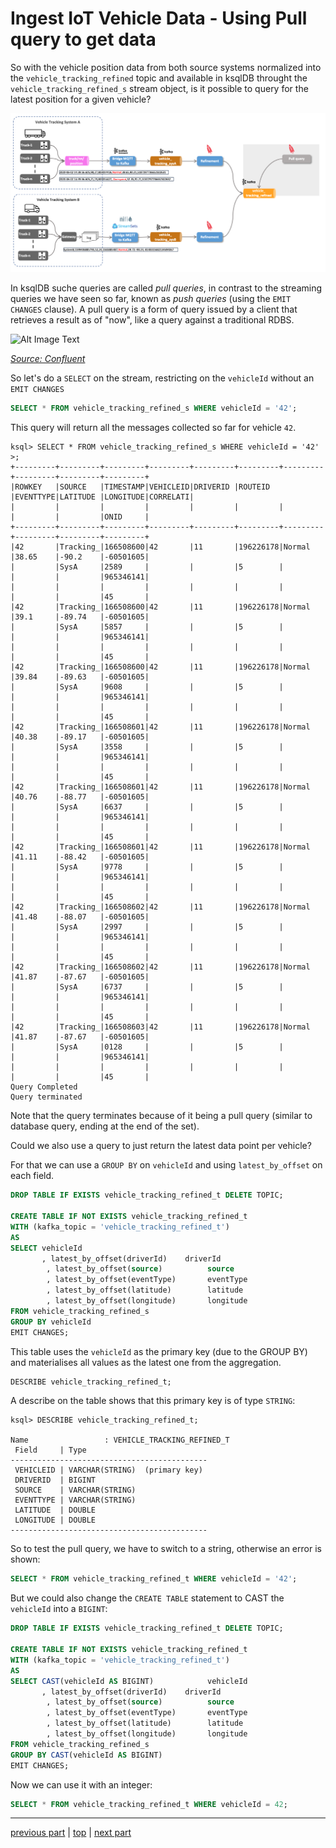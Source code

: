 # Ingest IoT Vehicle Data - Using Pull query to get data

So with the vehicle position data from both source systems normalized into the `vehicle_tracking_refined` topic and available in ksqlDB throught the `vehicle_tracking_refined_s` stream object, is it possible to query for the latest position for a given vehicle? 

![Alt Image Text](./images/iot-ingestion-overview.png "Schema Registry UI")

In ksqlDB suche queries are called *pull queries*, in contrast to the streaming queries we have seen so far, known as *push queries* (using the `EMIT CHANGES` clause). A pull query is a form of query issued by a client that retrieves a result as of "now", like a query against a traditional RDBS. 

![Alt Image Text](https://docs.ksqldb.io/en/latest/img/ksqldb-pull-query.svg "Demo 1 - KsqlDB")

[_Source: Confluent_](https://docs.ksqldb.io/en/latest/concepts/queries/pull/)

So let's do a `SELECT` on the stream, restricting on the `vehicleId` without an `EMIT CHANGES`

``` sql
SELECT * FROM vehicle_tracking_refined_s WHERE vehicleId = '42';
```

This query will return all the messages collected so far for vehicle `42`.

```
ksql> SELECT * FROM vehicle_tracking_refined_s WHERE vehicleId = '42'
>;
+---------+---------+---------+---------+---------+---------+---------+---------+---------+---------+
|ROWKEY   |SOURCE   |TIMESTAMP|VEHICLEID|DRIVERID |ROUTEID  |EVENTTYPE|LATITUDE |LONGITUDE|CORRELATI|
|         |         |         |         |         |         |         |         |         |ONID     |
+---------+---------+---------+---------+---------+---------+---------+---------+---------+---------+
|42       |Tracking_|166508600|42       |11       |196226178|Normal   |38.65    |-90.2    |-60501605|
|         |SysA     |2589     |         |         |5        |         |         |         |965346141|
|         |         |         |         |         |         |         |         |         |45       |
|42       |Tracking_|166508600|42       |11       |196226178|Normal   |39.1     |-89.74   |-60501605|
|         |SysA     |5857     |         |         |5        |         |         |         |965346141|
|         |         |         |         |         |         |         |         |         |45       |
|42       |Tracking_|166508600|42       |11       |196226178|Normal   |39.84    |-89.63   |-60501605|
|         |SysA     |9608     |         |         |5        |         |         |         |965346141|
|         |         |         |         |         |         |         |         |         |45       |
|42       |Tracking_|166508601|42       |11       |196226178|Normal   |40.38    |-89.17   |-60501605|
|         |SysA     |3558     |         |         |5        |         |         |         |965346141|
|         |         |         |         |         |         |         |         |         |45       |
|42       |Tracking_|166508601|42       |11       |196226178|Normal   |40.76    |-88.77   |-60501605|
|         |SysA     |6637     |         |         |5        |         |         |         |965346141|
|         |         |         |         |         |         |         |         |         |45       |
|42       |Tracking_|166508601|42       |11       |196226178|Normal   |41.11    |-88.42   |-60501605|
|         |SysA     |9778     |         |         |5        |         |         |         |965346141|
|         |         |         |         |         |         |         |         |         |45       |
|42       |Tracking_|166508602|42       |11       |196226178|Normal   |41.48    |-88.07   |-60501605|
|         |SysA     |2997     |         |         |5        |         |         |         |965346141|
|         |         |         |         |         |         |         |         |         |45       |
|42       |Tracking_|166508602|42       |11       |196226178|Normal   |41.87    |-87.67   |-60501605|
|         |SysA     |6737     |         |         |5        |         |         |         |965346141|
|         |         |         |         |         |         |         |         |         |45       |
|42       |Tracking_|166508603|42       |11       |196226178|Normal   |41.87    |-87.67   |-60501605|
|         |SysA     |0128     |         |         |5        |         |         |         |965346141|
|         |         |         |         |         |         |         |         |         |45       |
Query Completed
Query terminated
```

Note that the query terminates because of it being a pull query (similar to database query, ending at the end of the set). 

Could we also use a query to just return the latest data point per vehicle?

For that we can use a `GROUP BY` on `vehicleId` and using `latest_by_offset` on each field. 


``` sql
DROP TABLE IF EXISTS vehicle_tracking_refined_t DELETE TOPIC;

CREATE TABLE IF NOT EXISTS vehicle_tracking_refined_t
WITH (kafka_topic = 'vehicle_tracking_refined_t')
AS
SELECT vehicleId
       , latest_by_offset(driverId)	   driverId
		, latest_by_offset(source)			source
		, latest_by_offset(eventType)		eventType
		, latest_by_offset(latitude)		latitude
		, latest_by_offset(longitude)		longitude
FROM vehicle_tracking_refined_s
GROUP BY vehicleId
EMIT CHANGES;
```

This table uses the `vehicleId` as the primary key (due to the GROUP BY) and materialises all values as the latest one from the aggregation. 

``` sql
DESCRIBE vehicle_tracking_refined_t;
```

A describe on the table shows that this primary key is of type `STRING`:

```
ksql> DESCRIBE vehicle_tracking_refined_t;

Name                 : VEHICLE_TRACKING_REFINED_T
 Field     | Type
--------------------------------------------
 VEHICLEID | VARCHAR(STRING)  (primary key)
 DRIVERID  | BIGINT
 SOURCE    | VARCHAR(STRING)
 EVENTTYPE | VARCHAR(STRING)
 LATITUDE  | DOUBLE
 LONGITUDE | DOUBLE
--------------------------------------------
```

So to test the pull query, we have to switch to a string, otherwise an error is shown:

``` sql
SELECT * FROM vehicle_tracking_refined_t WHERE vehicleId = '42';
```

But we could also change the `CREATE TABLE` statement to CAST the `vehicleId` into a `BIGINT`:


``` sql
DROP TABLE IF EXISTS vehicle_tracking_refined_t DELETE TOPIC;

CREATE TABLE IF NOT EXISTS vehicle_tracking_refined_t
WITH (kafka_topic = 'vehicle_tracking_refined_t')
AS
SELECT CAST(vehicleId AS BIGINT)			vehicleId
       , latest_by_offset(driverId)	   driverId
		, latest_by_offset(source)			source
		, latest_by_offset(eventType)		eventType
		, latest_by_offset(latitude)		latitude
		, latest_by_offset(longitude)		longitude
FROM vehicle_tracking_refined_s
GROUP BY CAST(vehicleId AS BIGINT)
EMIT CHANGES;
```

Now we can use it with an integer:

``` sql
SELECT * FROM vehicle_tracking_refined_t WHERE vehicleId = 42;
```

----
[previous part](../05d-iot-data-normalization-using-ksqldb/README.md)
| 	[top](../05-iot-data-ingestion-and-transformation/README.md) 
| 	[next part](../05e-iot-queryable-data/README.md)
